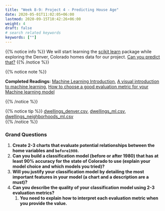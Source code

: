 ```yaml
---
title: "Week 8-9: Project 4 - Predicting House Age"
date: 2020-05-01T11:02:05+06:00
lastmod: 2020-09-15T10:42:26+06:00
weight: 4
draft: false
# search related keywords
keywords: [""]
---
```



{{% notice info %}}
  We will start learning the [scikit learn](https://scikit-learn.org/stable/) package while exploring the Denver, Colorado homes data for our project. [Can you predict that?](../../projects/project-2/)
{{% /notice %}}


{{% notice note %}}

**Completed Readings:** [Machine Learning Introduction](../../course-materials/machine-learning/), [A visual introduction to machine learning](http://www.r2d3.us/visual-intro-to-machine-learning-part-1/), [How to choose a good evaluation metric for your Machine learning model](https://ranvir.xyz/blog/how-to-evaluate-your-machine-learning-model-like-a-pro-metrics/)  

{{% /notice %}}

{{% notice tip %}}
[dwellings_denver.csv](https://github.com/byuidatascience/data4dwellings/raw/master/data-raw/dwellings_denver/dwellings_denver.csv), [dwellings_ml.csv](https://github.com/byuidatascience/data4dwellings/raw/master/data-raw/dwellings_ml/dwellings_ml.csv), [dwellings_neighborhoods_ml.csv](https://github.com/byuidatascience/data4dwellings/raw/master/data-raw/dwellings_neighborhoods_ml/dwellings_neighborhoods_ml.csv)   
{{% /notice %}}

### Grand Questions

1. __Create 2-3 charts that evaluate potential relationships between the home variables and `before1980`.__
1. __Can you build a classification model (before or after 1980) that has at least 90% accuracy for the state of Colorado to use (explain your model choice and which models you tried)?__
1. __Will you justify your classification model by detailing the most important features in your model (a chart and a description are a must)?__
1. __Can you describe the quality of your classification model using 2-3 evaluation metrics?__
    1. __You need to explain how to interpret each evaluation metric when you provide the value.__

